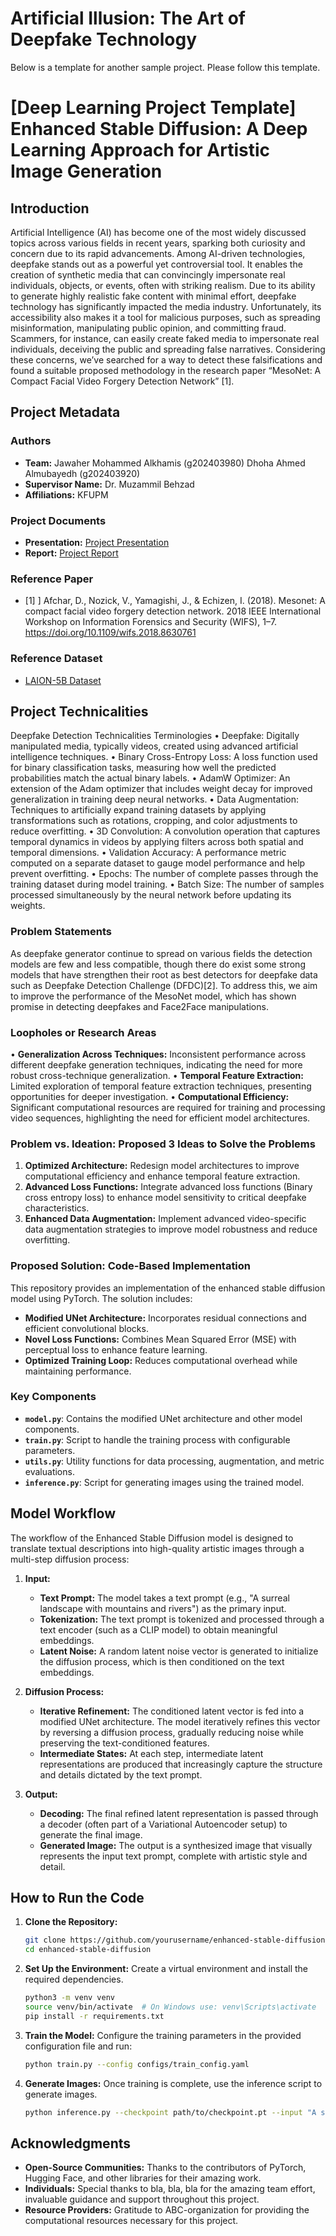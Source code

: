# Artificial Illusion: The Art of Deepfake Technology

Below is a template for another sample project. Please follow this template.
# [Deep Learning Project Template] Enhanced Stable Diffusion: A Deep Learning Approach for Artistic Image Generation

## Introduction
Artificial Intelligence (AI) has become one of the most widely discussed topics across various fields in recent years, sparking both curiosity and concern due to its rapid advancements. Among AI-driven technologies, deepfake stands out as a powerful yet controversial tool. It enables the creation of synthetic media that can convincingly impersonate real individuals, objects, or events, often with striking realism.
Due to its ability to generate highly realistic fake content with minimal effort, deepfake technology has significantly impacted the media industry. Unfortunately, its accessibility also makes it a tool for malicious purposes, such as spreading misinformation, manipulating public opinion, and committing fraud. Scammers, for instance, can easily create faked media to impersonate real individuals, deceiving the public and spreading false narratives.
Considering these concerns, we’ve searched for a way to detect these falsifications and found a suitable proposed methodology in the research paper “MesoNet: A Compact Facial Video Forgery Detection Network” [1].

## Project Metadata
### Authors
- **Team:** Jawaher Mohammed Alkhamis (g202403980)
            Dhoha Ahmed Almubayedh (g202403920)
- **Supervisor Name:** Dr. Muzammil Behzad
- **Affiliations:** KFUPM

### Project Documents
- **Presentation:** [Project Presentation](/presentation.pptx)
- **Report:** [Project Report](/report.pdf)

### Reference Paper
- [1] ] Afchar, D., Nozick, V., Yamagishi, J., & Echizen, I. (2018). Mesonet: A compact facial video forgery detection network. 2018 IEEE International Workshop on Information Forensics and Security (WIFS), 1–7. https://doi.org/10.1109/wifs.2018.8630761

### Reference Dataset
- [LAION-5B Dataset](https://laion.ai/blog/laion-5b/)


## Project Technicalities
Deepfake Detection Technicalities
Terminologies
•	Deepfake: Digitally manipulated media, typically videos, created using advanced artificial intelligence techniques.
•	Binary Cross-Entropy Loss: A loss function used for binary classification tasks, measuring how well the predicted probabilities match the actual binary labels.
•	AdamW Optimizer: An extension of the Adam optimizer that includes weight decay for improved generalization in training deep neural networks.
•	Data Augmentation: Techniques to artificially expand training datasets by applying transformations such as rotations, cropping, and color adjustments to reduce overfitting.
•	3D Convolution: A convolution operation that captures temporal dynamics in videos by applying filters across both spatial and temporal dimensions.
•	Validation Accuracy: A performance metric computed on a separate dataset to gauge model performance and help prevent overfitting.
•	Epochs: The number of complete passes through the training dataset during model training.
•	Batch Size: The number of samples processed simultaneously by the neural network before updating its weights.


### Problem Statements
As deepfake generator continue to spread on various fields the detection models are few and less compatible, though there do exist some strong models that have strengthen their root as best detectors for deepfake data such as Deepfake Detection Challenge (DFDC)[2]. To address this, we aim to improve the performance of the MesoNet model, which has shown promise in detecting deepfakes and Face2Face manipulations.

### Loopholes or Research Areas
•	**Generalization Across Techniques:** Inconsistent performance across different deepfake generation techniques, indicating the need for more robust cross-technique generalization.
•	**Temporal Feature Extraction:** Limited exploration of temporal feature extraction techniques, presenting opportunities for deeper investigation.
•	**Computational Efficiency:** Significant computational resources are required for training and processing video sequences, highlighting the need for efficient model architectures.


### Problem vs. Ideation: Proposed 3 Ideas to Solve the Problems
1. **Optimized Architecture:** Redesign model architectures to improve computational efficiency and enhance temporal feature extraction.
2. **Advanced Loss Functions:** Integrate advanced loss functions (Binary cross entropy loss) to enhance model sensitivity to critical deepfake characteristics.
3. **Enhanced Data Augmentation:** Implement advanced video-specific data augmentation strategies to improve model robustness and reduce overfitting.

### Proposed Solution: Code-Based Implementation
This repository provides an implementation of the enhanced stable diffusion model using PyTorch. The solution includes:

- **Modified UNet Architecture:** Incorporates residual connections and efficient convolutional blocks.
- **Novel Loss Functions:** Combines Mean Squared Error (MSE) with perceptual loss to enhance feature learning.
- **Optimized Training Loop:** Reduces computational overhead while maintaining performance.

### Key Components
- **`model.py`**: Contains the modified UNet architecture and other model components.
- **`train.py`**: Script to handle the training process with configurable parameters.
- **`utils.py`**: Utility functions for data processing, augmentation, and metric evaluations.
- **`inference.py`**: Script for generating images using the trained model.

## Model Workflow
The workflow of the Enhanced Stable Diffusion model is designed to translate textual descriptions into high-quality artistic images through a multi-step diffusion process:

1. **Input:**
   - **Text Prompt:** The model takes a text prompt (e.g., "A surreal landscape with mountains and rivers") as the primary input.
   - **Tokenization:** The text prompt is tokenized and processed through a text encoder (such as a CLIP model) to obtain meaningful embeddings.
   - **Latent Noise:** A random latent noise vector is generated to initialize the diffusion process, which is then conditioned on the text embeddings.

2. **Diffusion Process:**
   - **Iterative Refinement:** The conditioned latent vector is fed into a modified UNet architecture. The model iteratively refines this vector by reversing a diffusion process, gradually reducing noise while preserving the text-conditioned features.
   - **Intermediate States:** At each step, intermediate latent representations are produced that increasingly capture the structure and details dictated by the text prompt.

3. **Output:**
   - **Decoding:** The final refined latent representation is passed through a decoder (often part of a Variational Autoencoder setup) to generate the final image.
   - **Generated Image:** The output is a synthesized image that visually represents the input text prompt, complete with artistic style and detail.

## How to Run the Code

1. **Clone the Repository:**
    ```bash
    git clone https://github.com/yourusername/enhanced-stable-diffusion.git
    cd enhanced-stable-diffusion
    ```

2. **Set Up the Environment:**
    Create a virtual environment and install the required dependencies.
    ```bash
    python3 -m venv venv
    source venv/bin/activate  # On Windows use: venv\Scripts\activate
    pip install -r requirements.txt
    ```

3. **Train the Model:**
    Configure the training parameters in the provided configuration file and run:
    ```bash
    python train.py --config configs/train_config.yaml
    ```

4. **Generate Images:**
    Once training is complete, use the inference script to generate images.
    ```bash
    python inference.py --checkpoint path/to/checkpoint.pt --input "A surreal landscape with mountains and rivers"
    ```

## Acknowledgments
- **Open-Source Communities:** Thanks to the contributors of PyTorch, Hugging Face, and other libraries for their amazing work.
- **Individuals:** Special thanks to bla, bla, bla for the amazing team effort, invaluable guidance and support throughout this project.
- **Resource Providers:** Gratitude to ABC-organization for providing the computational resources necessary for this project.


